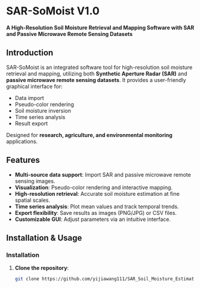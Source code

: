 # SAR-SoMoist V1.0  
**A High-Resolution Soil Moisture Retrieval and Mapping Software with SAR and Passive Microwave Remote Sensing Datasets**  

## Introduction  
SAR-SoMoist is an integrated software tool for high-resolution soil moisture retrieval and mapping, utilizing both **Synthetic Aperture Radar (SAR)** and **passive microwave remote sensing datasets**. It provides a user-friendly graphical interface for:  
- Data import  
- Pseudo-color rendering  
- Soil moisture inversion  
- Time series analysis  
- Result export  

Designed for **research, agriculture, and environmental monitoring** applications.  

## Features  
- **Multi-source data support**: Import SAR and passive microwave remote sensing images.  
- **Visualization**: Pseudo-color rendering and interactive mapping.  
- **High-resolution retrieval**: Accurate soil moisture estimation at fine spatial scales.  
- **Time series analysis**: Plot mean values and track temporal trends.  
- **Export flexibility**: Save results as images (PNG/JPG) or CSV files.  
- **Customizable GUI**: Adjust parameters via an intuitive interface.  

## Installation & Usage  

### Installation  
1. **Clone the repository**:  
   ```bash
   git clone https://github.com/yijiawang111/SAR_Soil_Moisture_Estimation-SAR_SoMoist
